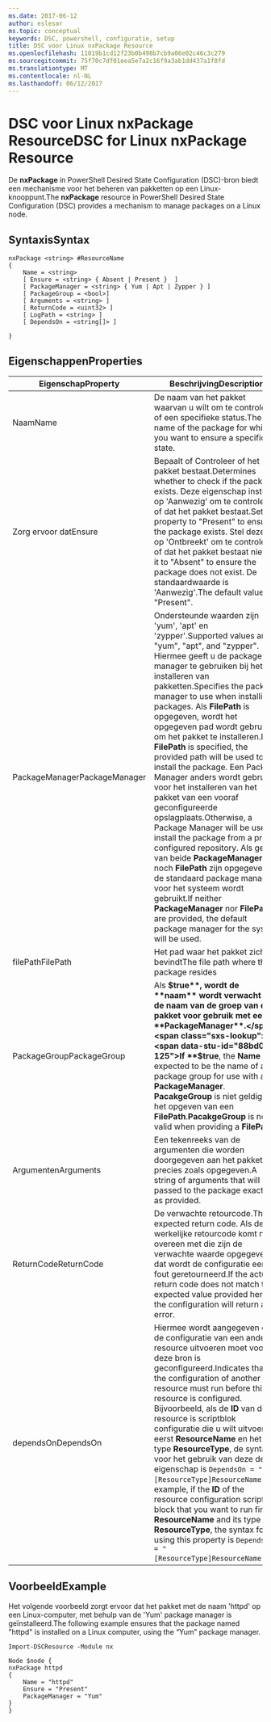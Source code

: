 ```yaml
---
ms.date: 2017-06-12
author: eslesar
ms.topic: conceptual
keywords: DSC, powershell, configuratie, setup
title: DSC voor Linux nxPackage Resource
ms.openlocfilehash: 11019b1cd12f23b0b498b7cb9a06e02c46c3c279
ms.sourcegitcommit: 75f70c7df01eea5e7a2c16f9a3ab1dd437a1f8fd
ms.translationtype: MT
ms.contentlocale: nl-NL
ms.lasthandoff: 06/12/2017
---
```

# <a name="dsc-for-linux-nxpackage-resource"></a><span data-ttu-id="88bd0-103">DSC voor Linux nxPackage Resource</span><span class="sxs-lookup"><span data-stu-id="88bd0-103">DSC for Linux nxPackage Resource</span></span>

<span data-ttu-id="88bd0-104">De **nxPackage** in PowerShell Desired State Configuration (DSC)-bron biedt een mechanisme voor het beheren van pakketten op een Linux-knooppunt.</span><span class="sxs-lookup"><span data-stu-id="88bd0-104">The **nxPackage** resource in PowerShell Desired State Configuration (DSC) provides a mechanism to manage packages on a Linux node.</span></span>

## <a name="syntax"></a><span data-ttu-id="88bd0-105">Syntaxis</span><span class="sxs-lookup"><span data-stu-id="88bd0-105">Syntax</span></span>

```
nxPackage <string> #ResourceName
{
    Name = <string>
    [ Ensure = <string> { Absent | Present }  ]
    [ PackageManager = <string> { Yum | Apt | Zypper } ]
    [ PackageGroup = <bool>]
    [ Arguments = <string> ]
    [ ReturnCode = <uint32> ]
    [ LogPath = <string> ]
    [ DependsOn = <string[]> ]
    
}
```

## <a name="properties"></a><span data-ttu-id="88bd0-106">Eigenschappen</span><span class="sxs-lookup"><span data-stu-id="88bd0-106">Properties</span></span>

|  <span data-ttu-id="88bd0-107">Eigenschap</span><span class="sxs-lookup"><span data-stu-id="88bd0-107">Property</span></span> |  <span data-ttu-id="88bd0-108">Beschrijving</span><span class="sxs-lookup"><span data-stu-id="88bd0-108">Description</span></span> | 
|---|---|
| <span data-ttu-id="88bd0-109">Naam</span><span class="sxs-lookup"><span data-stu-id="88bd0-109">Name</span></span>| <span data-ttu-id="88bd0-110">De naam van het pakket waarvan u wilt om te controleren of een specifieke status.</span><span class="sxs-lookup"><span data-stu-id="88bd0-110">The name of the package for which you want to ensure a specific state.</span></span>| 
| <span data-ttu-id="88bd0-111">Zorg ervoor dat</span><span class="sxs-lookup"><span data-stu-id="88bd0-111">Ensure</span></span>| <span data-ttu-id="88bd0-112">Bepaalt of Controleer of het pakket bestaat.</span><span class="sxs-lookup"><span data-stu-id="88bd0-112">Determines whether to check if the package exists.</span></span> <span data-ttu-id="88bd0-113">Deze eigenschap instellen op 'Aanwezig' om te controleren of dat het pakket bestaat.</span><span class="sxs-lookup"><span data-stu-id="88bd0-113">Set this property to "Present" to ensure the package exists.</span></span> <span data-ttu-id="88bd0-114">Stel deze in op 'Ontbreekt' om te controleren of dat het pakket bestaat niet.</span><span class="sxs-lookup"><span data-stu-id="88bd0-114">Set it to "Absent" to ensure the package does not exist.</span></span> <span data-ttu-id="88bd0-115">De standaardwaarde is 'Aanwezig'.</span><span class="sxs-lookup"><span data-stu-id="88bd0-115">The default value is "Present".</span></span>|  
| <span data-ttu-id="88bd0-116">PackageManager</span><span class="sxs-lookup"><span data-stu-id="88bd0-116">PackageManager</span></span>| <span data-ttu-id="88bd0-117">Ondersteunde waarden zijn 'yum', 'apt' en 'zypper'.</span><span class="sxs-lookup"><span data-stu-id="88bd0-117">Supported values are "yum", "apt", and "zypper".</span></span> <span data-ttu-id="88bd0-118">Hiermee geeft u de package manager te gebruiken bij het installeren van pakketten.</span><span class="sxs-lookup"><span data-stu-id="88bd0-118">Specifies the package manager to use when installing packages.</span></span> <span data-ttu-id="88bd0-119">Als **FilePath** is opgegeven, wordt het opgegeven pad wordt gebruikt om het pakket te installeren.</span><span class="sxs-lookup"><span data-stu-id="88bd0-119">If **FilePath** is specified, the provided path will be used to install the package.</span></span> <span data-ttu-id="88bd0-120">Een Package Manager anders wordt gebruikt voor het installeren van het pakket van een vooraf geconfigureerde opslagplaats.</span><span class="sxs-lookup"><span data-stu-id="88bd0-120">Otherwise, a Package Manager will be used to install the package from a pre-configured repository.</span></span> <span data-ttu-id="88bd0-121">Als geen van beide **PackageManager** noch **FilePath** zijn opgegeven, de standaard package manager voor het systeem wordt gebruikt.</span><span class="sxs-lookup"><span data-stu-id="88bd0-121">If neither **PackageManager** nor **FilePath** are provided, the default package manager for the system will be used.</span></span>| 
| <span data-ttu-id="88bd0-122">filePath</span><span class="sxs-lookup"><span data-stu-id="88bd0-122">FilePath</span></span>| <span data-ttu-id="88bd0-123">Het pad waar het pakket zich bevindt</span><span class="sxs-lookup"><span data-stu-id="88bd0-123">The file path where the package resides</span></span>| 
| <span data-ttu-id="88bd0-124">PackageGroup</span><span class="sxs-lookup"><span data-stu-id="88bd0-124">PackageGroup</span></span>| <span data-ttu-id="88bd0-125">Als **$true**, wordt de **naam** wordt verwacht dat de naam van de groep van een pakket voor gebruik met een **PackageManager**.</span><span class="sxs-lookup"><span data-stu-id="88bd0-125">If **$true**, the **Name** is expected to be the name of a package group for use with a **PackageManager**.</span></span> <span data-ttu-id="88bd0-126">**PacakgeGroup** is niet geldig bij het opgeven van een **FilePath**.</span><span class="sxs-lookup"><span data-stu-id="88bd0-126">**PacakgeGroup** is not valid when providing a **FilePath**.</span></span>| 
| <span data-ttu-id="88bd0-127">Argumenten</span><span class="sxs-lookup"><span data-stu-id="88bd0-127">Arguments</span></span>| <span data-ttu-id="88bd0-128">Een tekenreeks van de argumenten die worden doorgegeven aan het pakket precies zoals opgegeven.</span><span class="sxs-lookup"><span data-stu-id="88bd0-128">A string of arguments that will be passed to the package exactly as provided.</span></span>| 
| <span data-ttu-id="88bd0-129">ReturnCode</span><span class="sxs-lookup"><span data-stu-id="88bd0-129">ReturnCode</span></span>| <span data-ttu-id="88bd0-130">De verwachte retourcode.</span><span class="sxs-lookup"><span data-stu-id="88bd0-130">The expected return code.</span></span> <span data-ttu-id="88bd0-131">Als de werkelijke retourcode komt niet overeen met die zijn de verwachte waarde opgegeven, dat wordt de configuratie een fout geretourneerd.</span><span class="sxs-lookup"><span data-stu-id="88bd0-131">If the actual return code does not match the expected value provided here, the configuration will return an error.</span></span>| 
| <span data-ttu-id="88bd0-132">dependsOn</span><span class="sxs-lookup"><span data-stu-id="88bd0-132">DependsOn</span></span> | <span data-ttu-id="88bd0-133">Hiermee wordt aangegeven dat de configuratie van een andere resource uitvoeren moet voordat deze bron is geconfigureerd.</span><span class="sxs-lookup"><span data-stu-id="88bd0-133">Indicates that the configuration of another resource must run before this resource is configured.</span></span> <span data-ttu-id="88bd0-134">Bijvoorbeeld, als de **ID** van de resource is scriptblok configuratie die u wilt uitvoeren eerst **ResourceName** en het type **ResourceType**, de syntaxis voor het gebruik van deze de eigenschap is `DependsOn = "[ResourceType]ResourceName"`.</span><span class="sxs-lookup"><span data-stu-id="88bd0-134">For example, if the **ID** of the resource configuration script block that you want to run first is **ResourceName** and its type is **ResourceType**, the syntax for using this property is `DependsOn = "[ResourceType]ResourceName"`.</span></span>| 

## <a name="example"></a><span data-ttu-id="88bd0-135">Voorbeeld</span><span class="sxs-lookup"><span data-stu-id="88bd0-135">Example</span></span>

<span data-ttu-id="88bd0-136">Het volgende voorbeeld zorgt ervoor dat het pakket met de naam 'httpd' op een Linux-computer, met behulp van de 'Yum' package manager is geïnstalleerd.</span><span class="sxs-lookup"><span data-stu-id="88bd0-136">The following example ensures that the package named "httpd" is installed on a Linux computer, using the “Yum” package manager.</span></span>

```
Import-DSCResource -Module nx 

Node $node {
nxPackage httpd
{
    Name = "httpd"
    Ensure = "Present"
    PackageManager = "Yum"
}
}
```

